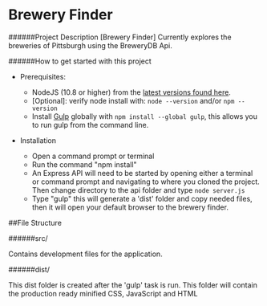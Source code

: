 # Brewery Finder

######Project Description
[Brewery Finder] Currently explores the breweries of Pittsburgh using the BreweryDB Api.

######How to get started with this project

- Prerequisites:
    - NodeJS (10.8 or higher) from the [latest versions found here](http://nodejs.org/download/).
    - [Optional]: verify node install with: `node --version` and/or `npm --version`
    - Install [Gulp](http://gulpjs.com//) globally with `npm install --global gulp`, this allows you to run gulp from the command line.

- Installation
    - Open a command prompt or terminal
    - Run the command "npm install"
    - An Express API will need to be started by opening either a terminal or command prompt and navigating to where you cloned the project. Then change directory to the api folder and type `node server.js`
    - Type "gulp" this will generate a 'dist' folder and copy needed files, then it will open your default browser to the brewery finder.

##File Structure

######src/

Contains development files for the application.

######dist/

This dist folder is created after the 'gulp' task is run. This folder will contain the production ready minified CSS, JavaScript and HTML